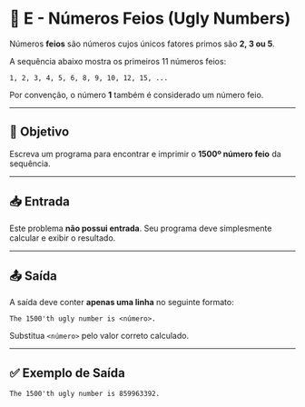 # 👹 E - Números Feios (Ugly Numbers)

Números **feios** são números cujos únicos fatores primos são **2, 3 ou 5**.

A sequência abaixo mostra os primeiros 11 números feios:

```
1, 2, 3, 4, 5, 6, 8, 9, 10, 12, 15, ...
```

Por convenção, o número **1** também é considerado um número feio.

---

## 🧠 Objetivo

Escreva um programa para encontrar e imprimir o **1500º número feio** da sequência.

---

## 📥 Entrada

Este problema **não possui entrada**. Seu programa deve simplesmente calcular e exibir o resultado.

---

## 📤 Saída

A saída deve conter **apenas uma linha** no seguinte formato:

```
The 1500'th ugly number is <número>.
```

Substitua `<número>` pelo valor correto calculado.

---

## ✅ Exemplo de Saída

```
The 1500'th ugly number is 859963392.
```
